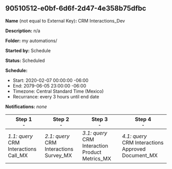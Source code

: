 ## 90510512-e0bf-6d6f-2d47-4e358b75dfbc

**Name** (not equal to External Key)**:** CRM Interactions_Dev

**Description:** n/a

**Folder:** my automations/

**Started by:** Schedule

**Status:** Scheduled

**Schedule:**

* Start: 2020-02-07 00:00:00 -06:00
* End: 2079-06-05 23:00:00 -06:00
* Timezone: Central Standard Time (Mexico)
* Recurrance: every 3 hours until end date

**Notifications:** _none_


| Step 1<br>_<small>-</small>_ | Step 2<br>_<small>-</small>_ | Step 3<br>_<small>-</small>_ | Step 4<br>_<small>-</small>_ |
| --- | --- | --- | --- |
| _1.1: query_<br>CRM Interactions Call_MX | _2.1: query_<br>CRM Interactions Survey_MX | _3.1: query_<br>CRM Interaction  Product Metrics_MX | _4.1: query_<br>CRM Interactions Approved Document_MX |
